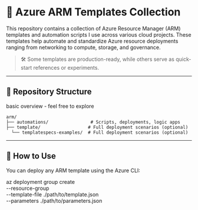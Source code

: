 # 💠 Azure ARM Templates Collection

This repository contains a collection of Azure Resource Manager (ARM) templates and automation scripts I use across various cloud projects. These templates help automate and standardize Azure resource deployments ranging from networking to compute, storage, and governance.

> 🛠️ Some templates are production-ready, while others serve as quick-start references or experiments.

---

## 📁 Repository Structure

basic overview - feel free to explore

```plaintext
arm/
├── automations/                # Scripts, deployments, logic apps
├── template/                  # Full deployment scenarios (optional)
  └── templatespecs-examples/  # Full deployment scenarios (optional)

```
---

## 🚀 How to Use

You can deploy any ARM template using the Azure CLI:

az deployment group create \
  --resource-group <your-rg> \
  --template-file ./path/to/template.json \
  --parameters ./path/to/parameters.json